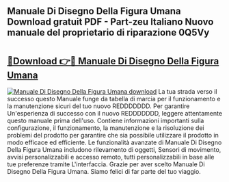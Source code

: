 ## Manuale Di Disegno Della Figura Umana Download gratuit PDF - Part-zeu Italiano Nuovo manuale del proprietario di riparazione 0Q5Vy

# <h2><a href="http://dfbubr.blite.top/?on=Manuale+Di+Disegno+Della+Figura+Umana">🔗Download 👉🔴 Manuale Di Disegno Della Figura Umana</a></h2>

[![Manuale Di Disegno Della Figura Umana download](https://i.imgur.com/lujVjoI.png)](http://dfbubr.blite.top/?on=Manuale+Di+Disegno+Della+Figura+Umana)
La tua strada verso il successo questo Manuale funge da tabella di marcia per il funzionamento e la manutenzione sicuri del tuo nuovo REDDDDDDD. Per garantire Un'esperienza di successo con il nuovo REDDDDDDD, leggere attentamente questo manuale prima dell'uso. Contiene informazioni importanti sulla configurazione, il funzionamento, la manutenzione e la risoluzione dei problemi del prodotto per garantire che sia possibile utilizzare il prodotto in modo efficace ed efficiente. Le funzionalità avanzate di Manuale Di Disegno Della Figura Umana includono rilevamento di oggetti, Sensori di movimento, avvisi personalizzabili e accesso remoto, tutti personalizzabili in base alle tue preferenze tramite L'interfaccia. Grazie per aver scelto Manuale Di Disegno Della Figura Umana. Siamo felici di far parte del tuo viaggio.
